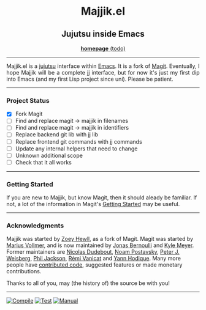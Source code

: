 <h1 align="center">Majjik.el</h1>
<h2 align="center">Jujutsu inside Emacs</h2>
<p align="center">
  <a href="https://zoybean.github.io/majjik.el/"><b>homepage</b> (todo)</a>
</p>
<hr>

<p align="justify">
  Majjik.el is a <a href="https://martinvonz.github.io/jj/">jujutsu</a>
  interface within <a href="https://www.gnu.org/software/emacs">Emacs</a>.
  It is a fork of <a href="https://magit.vc">Magit</a>.
  Eventually, I hope Majjik will be a complete jj interface, but for now
  it's just my first dip into Emacs (and my first Lisp project since uni).
  Please be patient.
</p>
<hr>

### Project Status
- [x] Fork Magit
- [ ] Find and replace magit -> majjik in filenames
- [ ] Find and replace magit -> majjik in identifiers
- [ ] Replace backend git lib with jj lib
- [ ] Replace frontend git commands with jj commands
- [ ] Update any internal helpers that need to change
- [ ] Unknown additional scope
- [ ] Check that it all works

<hr>

### Getting Started

If you are new to Majjik, but know Magit, then it should aleady be familiar. If not, a lot of the information in Magit's [Getting Started](https://github.com/magit/magit#getting-started) may be useful.

***
### Acknowledgments

Majjik was started by [Zoey Hewll][zoey], as a fork of Magit.
Magit was started by [Marius Vollmer][marius], and is now maintained by
[Jonas Bernoulli][jonas] and [Kyle Meyer][kyle].  Former maintainers are
[Nicolas Dudebout][nicolas], [Noam Postavsky][noam],
[Peter J. Weisberg][peter], [Phil Jackson][phil], [Rémi Vanicat][remi] and
[Yann Hodique][yann].  Many more people have [contributed code][authors],
suggested features or made monetary contributions.

Thanks to all of you, may (the history of) the source be with you!

***
[![Compile](https://github.com/majjik/majjik/actions/workflows/compile.yml/badge.svg)](https://github.com/majjik/majjik/actions/workflows/compile.yml)
[![Test](https://github.com/majjik/majjik/actions/workflows/test.yml/badge.svg)](https://github.com/majjik/majjik/actions/workflows/test.yml)
[![Manual](https://github.com/majjik/majjik/actions/workflows/manual.yml/badge.svg)](https://github.com/majjik/majjik/actions/workflows/manual.yml)


[authors]: https://github.com/Zoybean/majjik/graphs/contributors
[zoey]:    https://github.com/Zoybean
[jonas]:   https://emacsair.me
[kyle]:    https://kyleam.com
[marius]:  https://github.com/mvollmer
[nicolas]: http://dudebout.com
[noam]:    https://github.com/npostavs
[peter]:   https://github.com/pjweisberg
[phil]:    https://github.com/philjackson
[remi]:    https://github.com/vanicat
[yann]:    http://www.hodique.info
